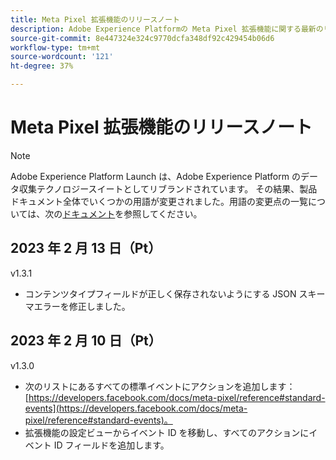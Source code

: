 ```yaml
---
title: Meta Pixel 拡張機能のリリースノート
description: Adobe Experience Platformの Meta Pixel 拡張機能に関する最新のリリースノート。
source-git-commit: 8e447324e324c9770dcfa348df92c429454b06d6
workflow-type: tm+mt
source-wordcount: '121'
ht-degree: 37%

---
```


# Meta Pixel 拡張機能のリリースノート

>[!NOTE]
>
>Adobe Experience Platform Launch は、Adobe Experience Platform のデータ収集テクノロジースイートとしてリブランドされています。 その結果、製品ドキュメント全体でいくつかの用語が変更されました。用語の変更点の一覧については、次の[ドキュメント](../../../term-updates.md)を参照してください。

## 2023 年 2 月 13 日（Pt）

v1.3.1

* コンテンツタイプフィールドが正しく保存されないようにする JSON スキーマエラーを修正しました。

## 2023 年 2 月 10 日（Pt）

v1.3.0

* 次のリストにあるすべての標準イベントにアクションを追加します：[https://developers.facebook.com/docs/meta-pixel/reference#standard-events](https://developers.facebook.com/docs/meta-pixel/reference#standard-events)。
* 拡張機能の設定ビューからイベント ID を移動し、すべてのアクションにイベント ID フィールドを追加します。
